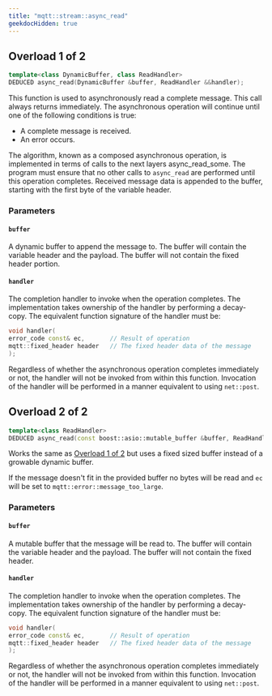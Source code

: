 ```yaml
---
title: "mqtt::stream::async_read"
geekdocHidden: true
---
```


## Overload 1 of 2

```cpp
template<class DynamicBuffer, class ReadHandler>
DEDUCED async_read(DynamicBuffer &buffer, ReadHandler &&handler);
```

This function is used to asynchronously read a complete message.
This call always returns immediately. The asynchronous operation will
continue until one of the following conditions is true:

* A complete message is received.
* An error occurs.

The algorithm, known as a composed asynchronous operation,
is implemented in terms of calls to the next layers async_read_some.
The program must ensure that no other calls to `async_read` are
performed until this operation completes.
Received message data is appended to the buffer, starting with the first byte
of the variable header.

### Parameters

#### `buffer`

A dynamic buffer to append the message to. The buffer will contain
the variable header and the payload. The buffer will not contain the
fixed header portion.

#### `handler`

The completion handler to invoke when the operation completes.
The implementation takes ownership of the handler by performing a
decay-copy. The equivalent function signature of the handler must be:

```cpp
void handler(
error_code const& ec,       // Result of operation
mqtt::fixed_header header   // The fixed header data of the message
);
```

Regardless of whether the asynchronous operation completes immediately or not,
the handler will not be invoked from within this function.
Invocation of the handler will be performed in a manner equivalent to
using `net::post`. 

## Overload 2 of 2

```cpp
template<class ReadHandler>
DEDUCED async_read(const boost::asio::mutable_buffer &buffer, ReadHandler &&handler);
```

Works the same as [Overload 1 of 2](#overload-1-of-2) but uses a fixed sized buffer
instead of a growable dynamic buffer.

If the message  doesn't fit in the provided buffer no bytes will
be read and `ec` will be set to `mqtt::error::message_too_large`.

### Parameters

#### `buffer`

A mutable buffer that the message will be read to. The buffer will contain the
variable header and the payload. The buffer will not contain the fixed header.

#### `handler`

The completion handler to invoke when the operation completes.
The implementation takes ownership of the handler by performing a
decay-copy. The equivalent function signature of the handler must be:

```cpp
void handler(
error_code const& ec,       // Result of operation
mqtt::fixed_header header   // The fixed header data of the message
);
```

Regardless of whether the asynchronous operation completes immediately or not,
the handler will not be invoked from within this function.
Invocation of the handler will be performed in a manner equivalent to
using `net::post`. 
